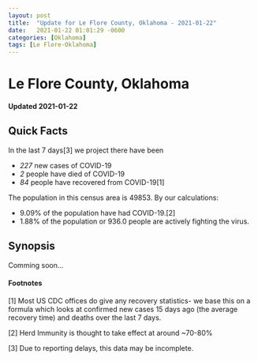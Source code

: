 ```yaml
---
layout: post
title:  "Update for Le Flore County, Oklahoma - 2021-01-22"
date:   2021-01-22 01:01:29 -0600
categories: [Oklahoma]
tags: [Le Flore-Oklahoma]
---
```


# Le Flore County, Oklahoma
#### Updated 2021-01-22

## Quick Facts

In the last 7 days[3] we project there have been
- *227* new cases of COVID-19
- *2* people have died of COVID-19
- *84* people have recovered from COVID-19[1]

The population in this census area is 49853. By our calculations:
- 9.09% of the population have had COVID-19.[2]
- 1.88% of the population or 936.0 people are actively fighting the virus.

## Synopsis

Comming soon...


#### Footnotes

[1] Most US CDC offices do give any recovery statistics- we base this on a formula which looks at confirmed new cases
15 days ago (the average recovery time) and deaths over the last 7 days.

[2] Herd Immunity is thought to take effect at around ~70-80%

[3] Due to reporting delays, this data may be incomplete.
 
    